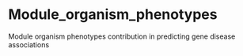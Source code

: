 # Module_organism_phenotypes
Module organism phenotypes contribution in predicting gene disease associations
